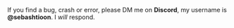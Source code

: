 If you find a bug, crash or error, please DM me on **Discord**, my username is **@sebashtioon**.
I *will* respond.
